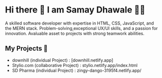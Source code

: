 # Hi there 👋 I am Samay Dhawale 👨‍💻

A skilled software developer with expertise in HTML, CSS, JavaScript, and the MERN stack. Problem-solving,exceptional UX/UI skills, and a passion for innovation. Avaluable asset to projects with strong teamwork abilities.

## **My Projects** 📑
- downhill (individual Project) : [downhill.netlify.app]
- Stylio.com (collaborative Project) : stylio.netlify.app/index.html
- SD Pharma (individual Project) : zingy-dango-3195f4.netlify.app/




<!--
**samaydhawale000/samaydhawale000** is a ✨ _special_ ✨ repository because its `README.md` (this file) appears on your GitHub profile.
Here are some ideas to get you started:

- 🔭 I’m currently working on ...
- 🌱 I’m currently learning ...
- 👯 I’m looking to collaborate on ...
- 🤔 I’m looking for help with ...
- 💬 Ask me about ...
- 📫 How to reach me: ...
- 😄 Pronouns: ...
- ⚡ Fun fact: ...
-->
